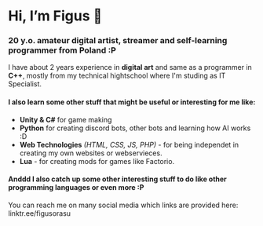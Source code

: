 # Hi, I’m Figus 👋

### 20 y.o. amateur digital artist, streamer and self-learning programmer from Poland :P
I have about 2 years experience in **digital art** and same as a programmer in **C++**, mostly from my technical hightschool where I'm studing as IT Specialist.

#### I also learn some other stuff that might be useful or interesting for me like:
- **Unity & C#** for game making
- **Python** for creating discord bots, other bots and learning how AI works :D
- **Web Technologies** *(HTML, CSS, JS, PHP)* - for being independet in creating my own websites or webservieces.
- **Lua** - for creating mods for games like Factorio.

#### Anddd I also catch up some other interesting stuff to do like other programming languages or even more :P

You can reach me on many social media which links are provided here: linktr.ee/figusorasu

<!---
FigusNamelessFoxx/FigusNamelessFoxx is a ✨ special ✨ repository because its `README.md` (this file) appears on your GitHub profile.
You can click the Preview link to take a look at your changes.
--->
